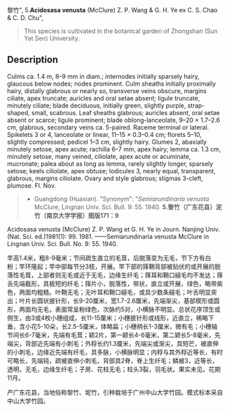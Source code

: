 黎竹",
5.**Acidosasa venusta** (McClure) Z. P. Wang & G. H. Ye ex C. S. Chao & C. D. Chu",

> This species is cultivated in the botanical garden of Zhongshan (Sun Yat Sen) University.

## Description
Culms ca. 1.4 m, 8–9 mm in diam.; internodes initially sparsely hairy, glaucous below nodes; nodes prominent. Culm sheaths initially proximally hairy, distally glabrous or nearly so, transverse veins obscure, margins ciliate, apex truncate; auricles and oral setae absent; ligule truncate, minutely ciliate; blade deciduous, initially green, slightly purple, strap-shaped, small, scabrous. Leaf sheaths glabrous; auricles absent, oral setae absent or scarce; ligule prominent; blade oblong-lanceolate, 9–20 × 1.7–2.6 cm, glabrous, secondary veins ca. 5-paired. Raceme terminal or lateral. Spikelets 3 or 4, lanceolate or linear, 11–15 × 0.3–0.4 cm; florets 5–10, slightly compressed; pedicel 1–3 cm, slightly hairy. Glumes 2, abaxially minutely setose, apex acute; rachilla 6–7 mm, apex hairy; lemma ca. 1.3 cm, minutely setose, many veined, ciliolate, apex acute or acuminate, mucronate; palea about as long as lemma, rarely slightly longer, sparsely setose; keels ciliolate, apex obtuse; lodicules 3, nearly equal, transparent, glabrous, margins ciliolate. Ovary and style glabrous; stigmas 3-cleft, plumose. Fl. Nov.

> * Guangdong (Huaxian).
  "Synonym": "*Semiarundinaria venusta* McClure, Lingnan Univ. Sci. Bull. 9: 55. 1940.
**5.黎竹（广东花县）泥竹（南京大学学报）图版171：9**

Acidosasa venusta (McClure) Z. P. Wang et G. H. Ye in Journ. Nanjing Univ.(Nat. Sci. ed.)1981(1): 99. 1981. ——Semiarundinaria venusta McClure in Lingnan Univ. Sci. Bull. No. 9: 55. 1940.

竿高1.4米，粗8-9毫米；节间疏生直立的毛茸，后脱落变为无毛，节下方有白粉；竿环隆起；竿中部每节分3枝，开展。竿下部的箨鞘背部被贴伏的或开展的脱落性毛茸，上部者则无毛或近于无毛，边缘生纤毛；箨耳和鞘口繸毛均不发达；箨舌先端截形，具极短的纤毛；箨片小，脱落性，带状，直立或开展，绿色，略带紫色，两面均粗糙。叶鞘无毛；无叶耳和鞘口繸毛，或具少数条繸毛；叶舌明显突出；叶片长圆状披针形，长9-20厘米，宽1.7-2.6厘米，先端渐尖，基部楔形或圆形，两面均无毛，表面常呈粉绿色，次脉约5对，小横脉不明显。总状花序顶生或侧生，由3或4枚小穗组成，长11-15厘米；小穗披针形或线形，近直立，稀略下垂，含小花5-10朵，长2.5-5厘米，体略扁；小穗柄长1-3厘米，微有毛；小穗轴节间长6-7毫米，先端有毛茸；颖2片，第一颖长4-6毫米，第二颖长5-8毫米，先端尖，背部近先端有小刺毛；外稃长约1.3厘米，先端尖或渐尖，具短芒，被直伸的小刺毛，边缘近先端有纤毛，具多脉，小横脉明显；内稃与其外稃近等长，有时可略长，先端钝，疏被直伸小刺毛，背部具2脊，脊上生纤毛；鳞被3，近等长，透明，无毛，边缘生纤毛；子房、花柱无毛；柱头3裂，羽毛状。果实未见。花期11月。

产广东花县，当地俗称黎竹、坭竹，引种栽培于广州中山大学竹园。模式标本采自中山大学竹园。
